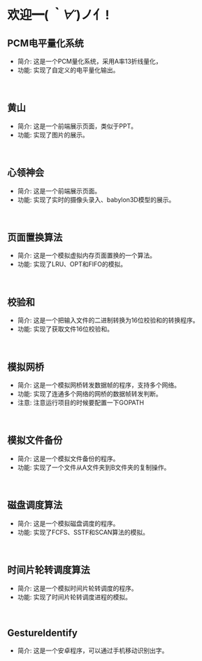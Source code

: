 # 欢迎━(*｀∀´*)ノ亻!



## PCM电平量化系统
- 简介: 这是一个PCM量化系统，采用A率13折线量化，
- 功能: 实现了自定义的电平量化输出。
<br>

## 黄山
- 简介: 这是一个前端展示页面，类似于PPT。
- 功能: 实现了图片的展示。
<br>

## 心领神会
- 简介: 这是一个前端展示页面。
- 功能: 实现了实时的摄像头录入、babylon3D模型的展示。
<br>

## 页面置换算法
- 简介: 这是一个模拟虚拟内存页面置换的一个算法。
- 功能: 实现了LRU、OPT和FIFO的模拟。
<br>

## 校验和
- 简介: 这是一个把输入文件的二进制转换为16位校验和的转换程序。
- 功能: 实现了获取文件16位校验和。
<br>

## 模拟网桥
- 简介: 这是一个模拟网桥转发数据帧的程序，支持多个网络。
- 功能: 实现了连通多个网络的网桥的数据帧转发判断。
- 注意: 注意运行项目的时候要配置一下GOPATH
<br>

## 模拟文件备份
- 简介: 这是一个模拟文件备份的程序。
- 功能: 实现了一个文件从A文件夹到B文件夹的复制操作。
<br>

## 磁盘调度算法
- 简介: 这是一个模拟磁盘调度的程序。
- 功能: 实现了FCFS、SSTF和SCAN算法的模拟。
<br>

## 时间片轮转调度算法
- 简介: 这是一个模拟时间片轮转调度的程序。
- 功能: 实现了时间片轮转调度进程的模拟。
<br>

## GestureIdentify
- 简介: 这是一个安卓程序，可以通过手机移动识别出字。
<br>
